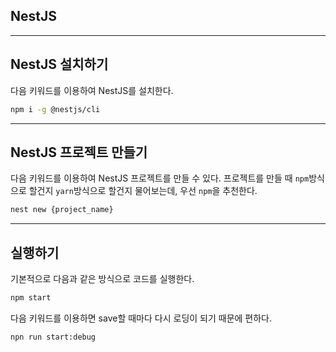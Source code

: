 ## NestJS


<hr>

## NestJS 설치하기
다음 키워드를 이용하여 NestJS를 설치한다.
```bash
npm i -g @nestjs/cli
```

<hr>

## NestJS 프로젝트 만들기
다음 키워드를 이용하여 NestJS 프로젝트를 만들 수 있다. 프로젝트를 만들 때 `npm`방식으로 할건지 `yarn`방식으로 할건지 물어보는데, 우선 `npm`을 추천한다.
```bash
nest new {project_name}
```

<hr>

## 실행하기
기본적으로 다음과 같은 방식으로 코드를 실행한다.
```bash
npm start
```
다음 키워드를 이용하면 save할 때마다 다시 로딩이 되기 때문에 편하다.
```bash
npn run start:debug
```